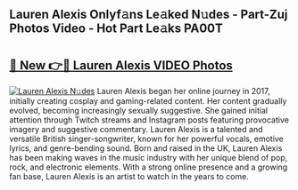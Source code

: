 ## Lauren Alexis Onlyf𝚊ns Le𝚊ked N𝚞des - Part-Zuj Photos Video - Hot Part Le𝚊ks PA00T

# <h2><a href="http://ab14020.deff.icu/?id=Lauren+Alexis">🔗 New 👉🔴 Lauren Alexis VIDEO Photos</a></h2>

[![Lauren Alexis N𝚞des](https://i.imgur.com/rIISA9y.gif)](http://ab14020.deff.icu/?id=Lauren+Alexis)
Lauren Alexis began her online journey in 2017, initially creating cosplay and gaming-related content. Her content gradually evolved, becoming increasingly sexually suggestive. She gained initial attention through Twitch streams and Instagram posts featuring provocative imagery and suggestive commentary. Lauren Alexis is a talented and versatile British singer-songwriter, known for her powerful vocals, emotive lyrics, and genre-bending sound. Born and raised in the UK, Lauren Alexis has been making waves in the music industry with her unique blend of pop, rock, and electronic elements. With a strong online presence and a growing fan base, Lauren Alexis is an artist to watch in the years to come.
